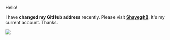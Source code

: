Hello!

I have **changed my GitHub address** recently. Please visit **[ShayeghB](https://github.com/shayeghB/)**. It's my current account. Thanks.

[<img src="https://avatars.githubusercontent.com/u/43534816?v=4">]([http://example.com/](https://github.com/shayeghB/))
